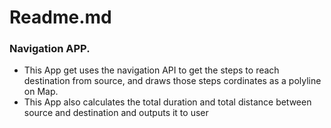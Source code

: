 # Readme.md
### Navigation APP.
- This App get uses the navigation API to get the steps to reach destination from source, and draws those steps cordinates as a polyline on Map.
- This App also calculates the total duration and total distance between source and destination and outputs it to user

